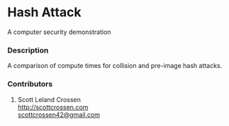 # Hash Attack

A computer security demonstration

### Description

A comparison of compute times for collision and pre-image hash attacks.

### Contributors

1. Scott Leland Crossen  
<http://scottcrossen.com>  
<scottcrossen42@gmail.com>  

